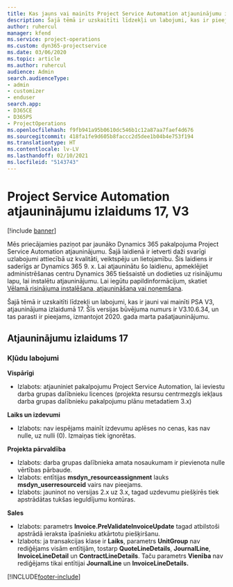```yaml
---
title: Kas jauns vai mainīts Project Service Automation atjauninājumu izlaidumā 17, V3
description: Šajā tēmā ir uzskaitīti līdzekļi un labojumi, kas ir pieejami Project Service Automation atjauninājumu izlaidumā 17, V3.
author: ruhercul
manager: kfend
ms.service: project-operations
ms.custom: dyn365-projectservice
ms.date: 03/06/2020
ms.topic: article
ms.author: ruhercul
audience: Admin
search.audienceType:
- admin
- customizer
- enduser
search.app:
- D365CE
- D365PS
- ProjectOperations
ms.openlocfilehash: f9fb941a95b0610dc546b1c12a87aa7faef4d676
ms.sourcegitcommit: 418fa1fe9d605b8faccc2d5dee1b04b4e753f194
ms.translationtype: HT
ms.contentlocale: lv-LV
ms.lasthandoff: 02/10/2021
ms.locfileid: "5143743"
---
```

# <a name="project-service-automation-update-release-17-v3"></a>Project Service Automation atjauninājumu izlaidums 17, V3

[!include [banner](../includes/psa-now-project-operations.md)]

Mēs priecājamies paziņot par jaunāko Dynamics 365 pakalpojuma Project Service Automation atjauninājumu. Šajā laidienā ir ietverti daži svarīgi uzlabojumi attiecībā uz kvalitāti, veiktspēju un lietojamību.  Šis laidiens ir saderīgs ar Dynamics 365 9. x. Lai atjauninātu šo laidienu, apmeklējiet administrēšanas centru Dynamics 365 tiešsaistē un dodieties uz risinājumu lapu, lai instalētu atjauninājumu. Lai iegūtu papildinformācijum, skatiet [Vēlamā risinājuma instalēšana, atjaunināšana vai noņemšana](https://docs.microsoft.com/power-platform/admin/install-remove-preferred-solution).

Šajā tēmā ir uzskaitīti līdzekļi un labojumi, kas ir jauni vai mainīti PSA V3, atjauninājuma izlaidumā 17. Šīs versijas būvējuma numurs ir V3.10.6.34, un tas parasti ir pieejams, izmantojot 2020. gada marta pašatjauninājumu.


## <a name="update-release-17"></a>Atjauninājumu izlaidums 17

### <a name="bug-fixes"></a>Kļūdu labojumi

**Vispārīgi**

- Izlabots: atjauniniet pakalpojumu Project Service Automation, lai ieviestu darba grupas dalībnieku licences (projekta resursu centrmezgls iekļaus darba grupas dalībnieku pakalpojumu plānu metadatiem 3.x)
 
**Laiks un izdevumi**

- Izlabots: nav iespējams mainīt izdevumu aplēses no cenas, kas nav nulle, uz nulli (0). Izmaiņas tiek ignorētas.

**Projekta pārvaldība**

- Izlabots: darba grupas dalībnieka amata nosaukumam ir pievienota nulle vērtības pārbaude.
- Izlabots: entītijas **msdyn_resourceassignment** lauks **msdyn_userresourceid** vairs nav pieejams.
- Izlabots: jauninot no versijas 2.x uz 3.x, tagad uzdevumu piešķirēs tiek apstrādātas tukšas ieguldījumu kontūras.

**Sales**

- Izlabots: parametrs **Invoice.PreValidateInvoiceUpdate** tagad atbilstoši apstrādā ieraksta īpašnieku atkārtotu piešķiršanu.
- Izlabots: ja transakcijas klase ir **Laiks**, parametrs **UnitGroup** nav rediģējams visām entītijām, tostarp **QuoteLineDetails**, **JournalLine**, **InvoiceLineDetail** un **ContractLineDetails**. Taču parametrs **Vienība** nav rediģējams tikai entītijai **JournalLine** un **InvoiceLineDetails.**




[!INCLUDE[footer-include](../includes/footer-banner.md)]
